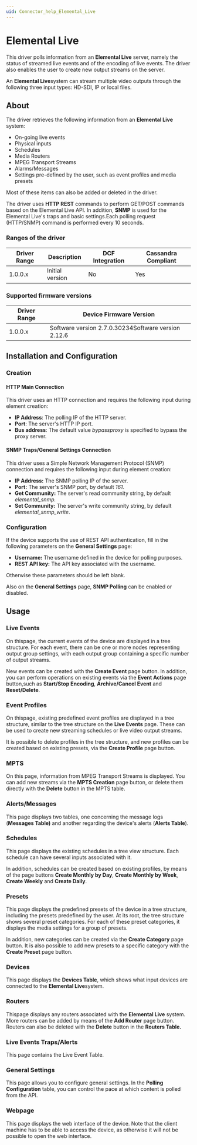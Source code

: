 ```yaml
---
uid: Connector_help_Elemental_Live
---
```


# Elemental Live

This driver polls information from an **Elemental Live** server, namely the status of streamed live events and of the encoding of live events. The driver also enables the user to create new output streams on the server.

An **Elemental Live**system can stream multiple video outputs through the following three input types: HD-SDI, IP or local files.

## About

The driver retrieves the following information from an **Elemental Live** system:

- On-going live events
- Physical inputs
- Schedules
- Media Routers
- MPEG Transport Streams
- Alarms/Messages
- Settings pre-defined by the user, such as event profiles and media presets

Most of these items can also be added or deleted in the driver.

The driver uses **HTTP REST** commands to perform GET/POST commands based on the Elemental Live API. In addition, **SNMP** is used for the Elemental Live's traps and basic settings.Each polling request (HTTP/SNMP) command is performed every 10 seconds.

### Ranges of the driver

| **Driver Range** | **Description** | **DCF Integration** | **Cassandra Compliant** |
|------------------|-----------------|---------------------|-------------------------|
| 1.0.0.x          | Initial version | No                  | Yes                     |

### Supported firmware versions

| **Driver Range** | **Device Firmware Version**                         |
|------------------|-----------------------------------------------------|
| 1.0.0.x          | Software version 2.7.0.30234Software version 2.12.6 |

## Installation and Configuration

### Creation

#### HTTP Main Connection

This driver uses an HTTP connection and requires the following input during element creation:

- **IP Address**: The polling IP of the HTTP server.
- **Port**: The server's HTTP IP port.
- **Bus address**: The default value *bypassproxy* is specified to bypass the proxy server.

#### SNMP Traps/General Settings Connection

This driver uses a Simple Network Management Protocol (SNMP) connection and requires the following input during element creation:

- **IP Address:** The SNMP polling IP of the server.
- **Port:** The server's SNMP port, by default *161*.
- **Get Community:** The server's read community string, by default *elemental_snmp.*
- **Set Community:** The server's write community string, by default *elemental_snmp_write*.

### Configuration

If the device supports the use of REST API authentication, fill in the following parameters on the **General Settings** page:

- **Username:** The username defined in the device for polling purposes.
- **REST API key:** The API key associated with the username.

Otherwise these parameters should be left blank.

Also on the **General Settings** page, **SNMP Polling** can be enabled or disabled.

## Usage

### Live Events

On thispage, the current events of the device are displayed in a tree structure. For each event, there can be one or more nodes representing output group settings, with each output group containing a specific number of output streams.

New events can be created with the **Create Event** page button. In addition, you can perform operations on existing events via the **Event Actions** page button,such as **Start/Stop Encoding**, **Archive/Cancel Event** and **Reset/Delete**.

### Event Profiles

On thispage, existing predefined event profiles are displayed in a tree structure, similar to the tree structure on the **Live Events** page. These can be used to create new streaming schedules or live video output streams.

It is possible to delete profiles in the tree structure, and new profiles can be created based on existing presets, via the **Create Profile** page button.

### MPTS

On this page, information from MPEG Transport Streams is displayed. You can add new streams via the **MPTS Creation** page button, or delete them directly with the **Delete** button in the MPTS table.

### Alerts/Messages

This page displays two tables, one concerning the message logs (**Messages Table)** and another regarding the device's alerts (**Alerts Table**).

### Schedules

This page displays the existing schedules in a tree view structure. Each schedule can have several inputs associated with it.

In addition, schedules can be created based on existing profiles, by means of the page buttons **Create Monthly by Day**, **Create Monthly by Week**, **Create Weekly** and **Create Daily**.

### Presets

This page displays the predefined presets of the device in a tree structure, including the presets predefined by the user. At its root, the tree structure shows several preset categories. For each of these preset categories, it displays the media settings for a group of presets.

In addition, new categories can be created via the **Create Category** page button. It is also possible to add new presets to a specific category with the **Create Preset** page button.

### Devices

This page displays the **Devices Table**, which shows what input devices are connected to the **Elemental Live**system.

### Routers

Thispage displays any routers associated with the **Elemental Live** system. More routers can be added by means of the **Add Router** page button. Routers can also be deleted with the **Delete** button in the **Routers Table.**

### Live Events Traps/Alerts

This page contains the Live Event Table.

### General Settings

This page allows you to configure general settings. In the **Polling Configuration** table, you can control the pace at which content is polled from the API.

### Webpage

This page displays the web interface of the device. Note that the client machine has to be able to access the device, as otherwise it will not be possible to open the web interface.
